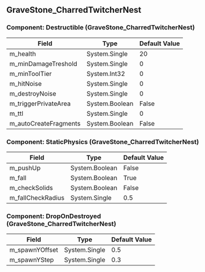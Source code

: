 ## GraveStone_CharredTwitcherNest

### Component: Destructible (GraveStone_CharredTwitcherNest)

|Field|Type|Default Value|
|-----|----|-------------|
|m_health|System.Single|20|
|m_minDamageTreshold|System.Single|0|
|m_minToolTier|System.Int32|0|
|m_hitNoise|System.Single|0|
|m_destroyNoise|System.Single|0|
|m_triggerPrivateArea|System.Boolean|False|
|m_ttl|System.Single|0|
|m_autoCreateFragments|System.Boolean|False|

### Component: StaticPhysics (GraveStone_CharredTwitcherNest)

|Field|Type|Default Value|
|-----|----|-------------|
|m_pushUp|System.Boolean|False|
|m_fall|System.Boolean|True|
|m_checkSolids|System.Boolean|False|
|m_fallCheckRadius|System.Single|0.5|

### Component: DropOnDestroyed (GraveStone_CharredTwitcherNest)

|Field|Type|Default Value|
|-----|----|-------------|
|m_spawnYOffset|System.Single|0.5|
|m_spawnYStep|System.Single|0.3|


